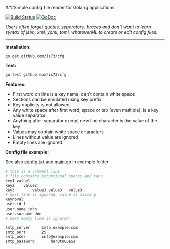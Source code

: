 ###Simple config file reader for Golang applications


[![Build Status](https://travis-ci.org/is73/cfg.svg?branch=master)](https://travis-ci.org/is73/cfg) [![GoDoc](https://godoc.org/github.com/is73/cfg?status.svg)](https://godoc.org/github.com/is73/cfg)

*Users often forget quotes, separators, braces and don't want to learn
syntax of json, xml, yaml, toml, whateverML to create or edit config files.*

---

**Installation:**
```
go get github.com/is73/cfg
```

**Test:**
```
go test github.com/is73/cfg
```

**Features:**
* First word on line is a key name, can't contain white space
* Sections can be emulated using key prefix
* Key duplicity is not allowed
* Any white space after first word, space or tab (even multiple), is a key value separator
* Anything after separator except new line character is the value of the key
* Values may contain white space characters
* Lines without value are ignored
* Empty lines are ignored

**Config file example:**

See also
[config.txt](https://github.com/is73/cfg/blob/master/example/config.txt) and
[main.go](https://github.com/is73/cfg/blob/master/example/main.go)
in example folder

```bash
# this is a comment line
# file contains intentional spaces and tabs
key1 value1
key2	value2
key3		value3 value3	value3
# next line is ignored, value is missing
keynoval
user.id 1
user.name john
user.surname doe
# next empty line is ignored

smtp_server		smtp.example.com
smtp_port 		25
smtp_user		info@example.com
smtp_password		harDtoGueSs
```
